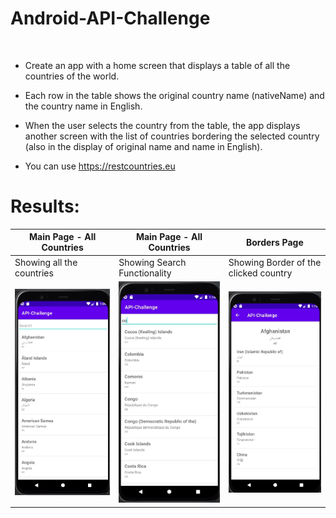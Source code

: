 # Android-API-Challenge
​
- Create an app with a home screen that displays a table of all the countries of the world.

- Each row in the table shows the original country name (nativeName) and the country name in English.

- When the user selects the country from the table, the app displays another screen with the list of countries bordering the selected country (also in the display of original name and name in English).

- You can use https://restcountries.eu

# Results:

<p align="center">

| Main Page - All Countries  | Main Page - All Countries | Borders Page |
| ------------- | ------------- | ------------- |
| Showing all the countries  | Showing Search Functionality  | Showing Border of the clicked country  |
| <img src="https://github.com/yonisho52/Android-API-Challenge/blob/main/Result%20Images/all%20countries.jpg" width="250" >  | <img src="https://github.com/yonisho52/Android-API-Challenge/blob/main/Result%20Images/search.jpg" width="250" >  | <img src="https://github.com/yonisho52/Android-API-Challenge/blob/main/Result%20Images/borders.jpg" width="250" >  |
</p>
